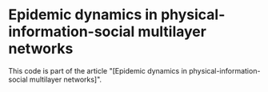 # Epidemic dynamics in physical-information-social multilayer networks

This code is part of the article "[Epidemic dynamics in physical-information-social multilayer networks]".
